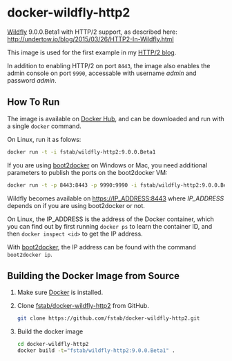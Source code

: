 docker-wildfly-http2
====================

[Wildfly](http://wildfly.org) 9.0.0.Beta1 with HTTP/2 support, as described here: http://undertow.io/blog/2015/03/26/HTTP2-In-Wildfly.html

This image is used for the first example in my [HTTP/2 blog](http://fstab.github.io/h2c/).

In addition to enabling HTTP/2 on port `8443`, the image also enables the admin console on port `9990`, accessable with username _admin_ and password _admin_.

How To Run
----------

The image is available on [Docker Hub](https://registry.hub.docker.com/u/fstab/wildfly-http2), and can be downloaded and run with a single `docker` command.

On Linux, run it as folows:

```bash
docker run -t -i fstab/wildfly-http2:9.0.0.Beta1
```

If you are using [boot2docker](http://boot2docker.io) on Windows or Mac, you need additional parameters to publish the ports on the boot2docker VM:

```bash
docker run -t -p 8443:8443 -p 9990:9990 -i fstab/wildfly-http2:9.0.0.Beta1
```

Wildfly becomes available on [https://IP_ADDRESS:8443](https://XXX.XXX.XXX.XXX:8443) where _IP_ADDRESS_ depends on if you are using boot2docker or not.

On Linux, the IP_ADDRESS is the address of the Docker container, which you can find out by first running `docker ps` to learn the container ID, and then `docker inspect <id>` to get the IP address.

With [boot2docker](http://boot2docker.io), the IP address can be found with the command `boot2docker ip`.

Building the Docker Image from Source
-------------------------------------

1. Make sure [Docker](https://www.docker.com) is installed.
    
2. Clone [fstab/docker-wildfly-http2](https://github.com/fstab/docker-wildfly-http2) from GitHub.
    
    ```bash
    git clone https://github.com/fstab/docker-wildfly-http2.git
    ```
    
3. Build the docker image
    
    ```bash
    cd docker-wildfly-http2
    docker build -t="fstab/wildfly-http2:9.0.0.Beta1" .
    ```
